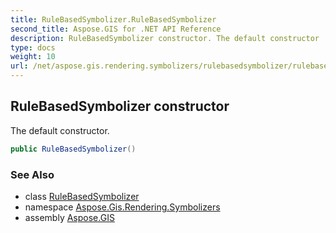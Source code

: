 ```yaml
---
title: RuleBasedSymbolizer.RuleBasedSymbolizer
second_title: Aspose.GIS for .NET API Reference
description: RuleBasedSymbolizer constructor. The default constructor
type: docs
weight: 10
url: /net/aspose.gis.rendering.symbolizers/rulebasedsymbolizer/rulebasedsymbolizer/
---
```

## RuleBasedSymbolizer constructor

The default constructor.

```csharp
public RuleBasedSymbolizer()
```

### See Also

* class [RuleBasedSymbolizer](../)
* namespace [Aspose.Gis.Rendering.Symbolizers](../../rulebasedsymbolizer/)
* assembly [Aspose.GIS](../../../)


